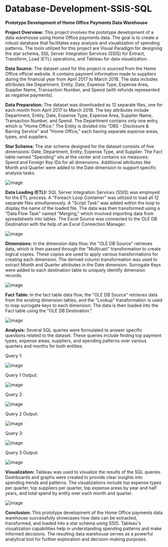 # Database-Development-SSIS-SQL
**Prototype Development of Home Office Payments Data Warehouse**

**Project Overview:**
This project involves the prototype development of a data warehouse using Home Office payments data. The goal is to create a robust database that facilitates easy analysis and visualization of spending patterns. The tools utilized for this project are Visual Paradigm for designing the star schema, SQL Server Integration Services (SSIS) for Extract, Transform, Load (ETL) operations, and Tableau for data visualization.

**Data Source:**
The dataset used for this project is sourced from the Home Office official website. It contains payment information made to suppliers during the financial year from April 2017 to March 2018. The data includes attributes like Department, Entity, Date, Expense Type, Expense Area, Supplier Name, Transaction Number, and Spend (with refunds represented as negative payments).

**Data Preparation:**
The dataset was downloaded as 12 separate files, one for each month from April 2017 to March 2018. The key attributes include Department, Entity, Date, Expense Type, Expense Area, Supplier Name, Transaction Number, and Spend. The Department contains only one entry, which is "Home Office." The Entity is divided into "DBS - Disclosure & Barring Service" and "Home Office," each having separate expense areas, types, and suppliers.

**Star Schema:**
The star schema designed for the dataset consists of five dimensions: Date, Department, Entity, Expense Type, and Supplier. The Fact table named "Spending" sits at the center and contains six measures: Spend and Foreign Key IDs for all dimensions. Additional attributes like Month and Quarter were added to the Date dimension to support specific analysis tasks.

![image](https://github.com/tasawarz/Database-Development/assets/119436229/dec3c28b-ab21-4b0b-86d0-1472701201bf)


**Data Loading (ETL):**
SQL Server Integration Services (SSIS) was employed for the ETL process. A "Foreach Loop Container" was utilized to load all 12 separate files simultaneously. A "Script Task" was added within the loop to display the name of the loaded file. The data was then transformed using a "Data Flow Task" named "Merging," which involved importing data from spreadsheets into tables. The Excel Source was connected to the OLE DB Destination with the help of an Excel Connection Manager.

![image](https://github.com/tasawarz/Database-Development/assets/119436229/0a02a49d-e494-44cc-9822-afd43d9df01b)


**Dimensions:**
In the dimension data flow, the "OLE DB Source" retrieves data, which is then passed through the "Multicast" transformation to create logical copies. These copies are used to apply various transformations for creating each dimension. The derived column transformation was used to extract Month and Quarter attributes in the Date dimension. Surrogate Keys were added to each destination table to uniquely identify dimension records.

![image](https://github.com/tasawarz/Database-Development/assets/119436229/f1912961-096f-41bb-ac81-8babe66165ea)

**Fact Table:**
In the fact table data flow, the "OLE DB Source" retrieves data from the existing dimension tables, and the "Lookup" transformation is used to map surrogate keys to each dimension. The data is then loaded into the Fact table using the "OLE DB Destination."

![image](https://github.com/tasawarz/Database-Development/assets/119436229/369b5455-9369-45d1-80e7-672a0deb8387)

**Analysis:**
Several SQL queries were formulated to answer specific questions related to the dataset. These queries include finding top payment types, expense areas, suppliers, and spending patterns over various quarters and months for both entities.

Query 1:

![image](https://github.com/tasawarz/Database-Development/assets/119436229/63f1e2c2-30b5-4597-8c8c-838fc16294fc)

Query 1 Output:

![image](https://github.com/tasawarz/Database-Development/assets/119436229/daa114d7-ded8-45fb-a38b-108a6a5aa5e8)

Query 2:

![image](https://github.com/tasawarz/Database-Development/assets/119436229/14476b51-ca8b-4cd9-bdb2-b6a268a1623b)

Query 2 Output:

![image](https://github.com/tasawarz/Database-Development/assets/119436229/0ab5924e-7dfd-4a5b-b898-e8bdb6ce44c3)

Query 3:

![image](https://github.com/tasawarz/Database-Development/assets/119436229/9a589b51-0e84-4252-a2fc-948609b44e81)

Query 3 Output:

![image](https://github.com/tasawarz/Database-Development/assets/119436229/5c71c63f-05bd-4425-a3cc-39a7a4ffcb44)

**Visualization:**
Tableau was used to visualize the results of the SQL queries. Dashboards and graphs were created to provide clear insights into spending trends and patterns. The visualizations include top expense types per quarter, top suppliers per quarter, top expense areas by year and half years, and total spend by entity over each month and quarter.

![image](https://github.com/tasawarz/Database-Development/assets/119436229/c13a1298-b95d-4cd3-9460-7a756f7b78b0)

**Conclusion:**
This prototype development of the Home Office payments data warehouse successfully showcases how data can be extracted, transformed, and loaded into a star schema using SSIS. Tableau's visualization capabilities help in understanding spending patterns and make informed decisions. The resulting data warehouse serves as a powerful analytical tool for further exploration and decision-making purposes.
